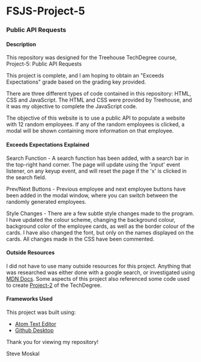 # FSJS-Project-5
### Public API Requests


#### Description

  This repository was designed for the Treehouse TechDegree course, Project-5: Public API Requests

  This project is complete, and I am hoping to obtain an "Exceeds Expectations" grade based on the grading key provided.

  There are three different types of code contained in this repository: HTML, CSS and JavaScript. The HTML and CSS were provided by Treehouse, and it was my objective to complete the JavaScript code.

  The objective of this website is to use a public API to populate a website with 12 random employees. If any of the random employees is clicked, a modal will be shown containing more information on that employee.

#### Exceeds Expectations Explained

 Search Function -
 A search function has been added, with a search bar in the top-right hand corner. The page will update using the 'input' event listener, on any keyup event, and will reset the page if the 'x' is clicked in the search field.

 Prev/Next Buttons -
 Previous employee and next employee buttons have been added in the modal window, where you can switch between the randomly generated employees.

 Style Changes -
 There are a few subtle style changes made to the program. I have updated the colour scheme, changing the background colour, background color of the employee cards, as well as the border colour of the cards. I have also changed the font, but only on the names displayed on the cards. All changes made in the CSS have been commented.

#### Outside Resources

 I did not have to use many outside resources for this project. Anything that was researched was either done with a google search, or investigated using [MDN Docs](https://developer.mozilla.org/en-US/). Some aspects of this project also referenced some code used to create [Project-2](https://github.com/stevemoskal/FSJS-Project-2) of the TechDegree.

#### Frameworks Used

 This project was built using:
   - [Atom Text Editor](https://atom.io)
   - [Github Desktop](https://desktop.github.com)

 Thank you for viewing my repository!

 Steve Moskal
